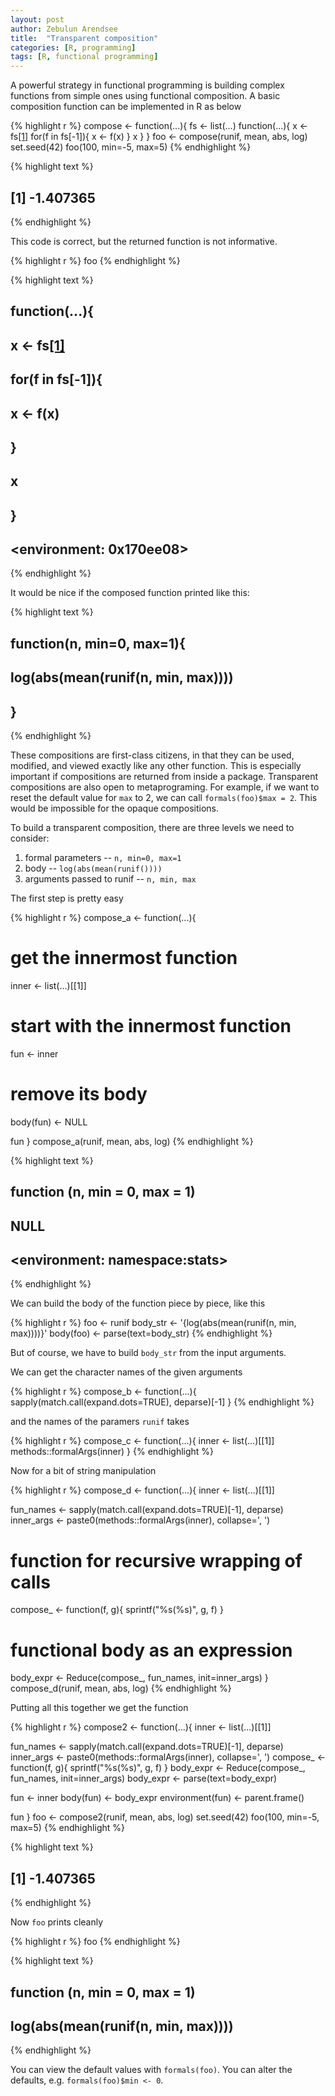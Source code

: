 ```yaml
---
layout: post
author: Zebulun Arendsee
title:  "Transparent composition"
categories: [R, programming]
tags: [R, functional programming]
---
```


A powerful strategy in functional programming is building complex functions
from simple ones using functional composition. A basic composition function can
be implemented in R as below



{% highlight r %}
compose <- function(...){
    fs <- list(...)
    function(...){
        x <- fs[[1]](...)
        for(f in fs[-1]){
            x <- f(x)
        }
        x
    }
}
foo <- compose(runif, mean, abs, log)
set.seed(42)
foo(100, min=-5, max=5)
{% endhighlight %}



{% highlight text %}
## [1] -1.407365
{% endhighlight %}

This code is correct, but the returned function is not informative.


{% highlight r %}
foo
{% endhighlight %}



{% highlight text %}
## function(...){
##         x <- fs[[1]](...)
##         for(f in fs[-1]){
##             x <- f(x)
##         }
##         x
##     }
## <environment: 0x170ee08>
{% endhighlight %}

It would be nice if the composed function printed like this:


{% highlight text %}
## function(n, min=0, max=1){
##     log(abs(mean(runif(n, min, max))))
## }
{% endhighlight %}

These compositions are first-class citizens, in that they can be used,
modified, and viewed exactly like any other function. This is especially
important if compositions are returned from inside a package. Transparent
compositions are also open to metaprograming. For example, if we want to reset
the default value for `max` to 2, we can call `formals(foo)$max = 2`. This
would be impossible for the opaque compositions.

To build a transparent composition, there are three levels we need to consider:

1. formal parameters -- `n, min=0, max=1`
2. body -- `log(abs(mean(runif())))`
3. arguments passed to runif -- `n, min, max`

The first step is pretty easy


{% highlight r %}
compose_a <- function(...){
  # get the innermost function
  inner <- list(...)[[1]]
     
  # start with the innermost function
  fun <- inner

  # remove its body
  body(fun) <- NULL

  fun
}
compose_a(runif, mean, abs, log)
{% endhighlight %}



{% highlight text %}
## function (n, min = 0, max = 1) 
## NULL
## <environment: namespace:stats>
{% endhighlight %}

We can build the body of the function piece by piece, like this


{% highlight r %}
foo <- runif
body_str <- '{log(abs(mean(runif(n, min, max))))}'
body(foo) <- parse(text=body_str)
{% endhighlight %}

But of course, we have to build `body_str` from the input arguments.

We can get the character names of the given arguments


{% highlight r %}
compose_b <- function(...){
    sapply(match.call(expand.dots=TRUE), deparse)[-1]
}
{% endhighlight %}

and the names of the paramers `runif` takes 


{% highlight r %}
compose_c <- function(...){
    inner <- list(...)[[1]]
    methods::formalArgs(inner)
}
{% endhighlight %}

Now for a bit of string manipulation


{% highlight r %}
compose_d <- function(...){
  inner <- list(...)[[1]]

  fun_names  <- sapply(match.call(expand.dots=TRUE)[-1], deparse)
  inner_args <- paste0(methods::formalArgs(inner), collapse=', ')

  # function for recursive wrapping of calls
  compose_ <- function(f, g){ sprintf("%s(%s)", g, f) }
  # functional body as an expression
  body_expr <- Reduce(compose_, fun_names, init=inner_args)
}
compose_d(runif, mean, abs, log)
{% endhighlight %}

Putting all this together we get the function


{% highlight r %}
compose2 <- function(...){
  inner <- list(...)[[1]]

  fun_names  <- sapply(match.call(expand.dots=TRUE)[-1], deparse)
  inner_args <- paste0(methods::formalArgs(inner), collapse=', ')
  compose_   <- function(f, g){ sprintf("%s(%s)", g, f) }
  body_expr <- Reduce(compose_, fun_names, init=inner_args)
  body_expr <- parse(text=body_expr)

  fun              <- inner
  body(fun)        <- body_expr
  environment(fun) <- parent.frame()

  fun
}
foo <- compose2(runif, mean, abs, log)
set.seed(42)
foo(100, min=-5, max=5)
{% endhighlight %}



{% highlight text %}
## [1] -1.407365
{% endhighlight %}

Now `foo` prints cleanly


{% highlight r %}
foo
{% endhighlight %}



{% highlight text %}
## function (n, min = 0, max = 1) 
## log(abs(mean(runif(n, min, max))))
{% endhighlight %}

You can view the default values with `formals(foo)`. You can alter the
defaults, e.g. `formals(foo)$min <- 0`.

